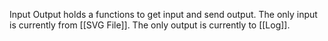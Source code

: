 Input Output holds a functions to get input and send output.
The only input is currently from [[SVG File]].
The only output is currently to [[Log]].